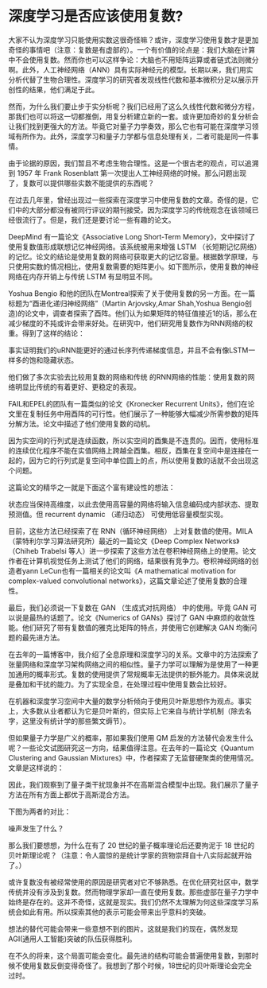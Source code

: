 # 深度学习是否应该使用复数?

大家不认为深度学习只能使用实数这很奇怪嘛？或许，深度学习使用复数才是更加奇怪的事情吧（注意：复数是有虚部的）。一个有价值的论点是：我们大脑在计算中不会使用复数。然而你也可以这样争论：大脑也不用矩阵运算或者链式法则微分啊。此外，人工神经网络（ANN）具有实际神经元的模型。长期以来，我们用实分析代替了生物合理性。深度学习的研究者发现线性代数和基本微积分足以展示开创性的结果，他们满足于此。

然而，为什么我们要止步于实分析呢？我们已经用了这么久线性代数和微分方程，那我们也可以将这一切都推倒，用复分析建立新的一套。或许更加奇妙的复分析会让我们找到更强大的方法。毕竟它对量子力学奏效，那么它也有可能在深度学习领域有所作为。此外，深度学习和量子力学都与信息处理有关，二者可能是同一件事情。

由于论据的原因，我们暂且不考虑生物合理性。这是一个很古老的观点，可以追溯到   1957   年   Frank   Rosenblatt   第一次提出人工神经网络的时候。那么问题出现了，复数可以提供哪些实数不能提供的东西呢？

在过去几年里，曾经出现过一些探索在深度学习中使用复数的文章。奇怪的是，它们中的大部分都没有被同行评议的期刊接受。因为深度学习的传统观念在该领域已经很流行了。但是，我们还是要讨论一些有趣的论文。

DeepMind   有一篇论文《Associative   Long   Short-Term   Memory》，文中探讨了使用复数值形成联想记忆神经网络。该系统被用来增强   LSTM   （长短期记忆网络）的记忆。论文的结论是使用复数的网络可获取更大的记忆容量。根据数学原理，与只使用实数的情况相比，使用复数需要的矩阵更小。如下图所示，使用复数的神经网络在内存开销上与传统   LSTM   有显明显不同。

Yoshua Bengio 和他的团队在Montreal探索了关于使用复数的另一方面。在一篇标题为“酉进化递归神经网络”（Martin Arjovsky,Amar Shah,Yoshua Bengio创造)的论文中，调查者探索了酉阵。他们认为如果矩阵的特征值接近1的话，那么在减少梯度的不扽或许会带来好处。在研究中，他们研究用复数作为RNN网络的权重。得到了这样的结论：

事实证明我们的uRNN能更好的通过长序列传递梯度信息，并且不会有像LSTM一样多的饱和隐藏状态。

他们做了多次实验去比较用复数的网络和传统 的RNN网络的性能：使用复数的网络明显比传统的有着更好、更稳定的表现。

FAIL和EPEL的团队有一篇类似的论文《Kronecker Recurrent Units》，他们在论文里在复制任务中用酉阵的可行性。他们展示了一种能够大幅减少所需参数的矩阵分解方法。论文中描述了他们使用复数的动机。 

因为实空间的行列式是连续函数，所以实空间的酉集是不连贯的。因而，使用标准的连续优化程序不能在实值网络上跨越全酉集。相反，酉集在复空间中是连接在一起的，因为它的行列式是复空间中单位圆上的点，所以使用复数的话就不会出现这个问题。

这篇论文的精华之一就是下面这个富有建设性的想法：

状态应当保持高维度，以此去使用高容量的网络将输入信息编码成内部状态、提取预测值。但   recurrent   dynamic  （递归动态） 可使用低容量模型实现。

目前，这些方法已经探索了在   RNN（循环神经网络）   上对复数值的使用。MILA（蒙特利尔学习算法研究所）最近的一篇论文《Deep   Complex   Networks》（Chiheb   Trabelsi   等人）进一步探索了这些方法在卷积神经网络上的使用。论文作者在计算机视觉任务上测试了他们的网络，结果很有竞争力。卷积神经网络的创造者yann LeCun也有一篇相关的论文叫《A mathematical motivation for complex-valued convolutional networks》，这篇文章论述了使用复数的合理性。

最后，我们必须说一下复数在   GAN  （生成式对抗网络） 中的使用。毕竟   GAN   可以说是最热的话题了。论文《Numerics   of   GANs》探讨了   GAN   中麻烦的收敛性能。他们研究了带有复数值的雅克比矩阵的特点，并使用它创建解决   GAN   均衡问题的最先进方法。

在去年的一篇博客中，我介绍了全息原理和深度学习的关系。文章中的方法探索了张量网络和深度学习架构网络之间的相似性。量子力学可以理解为是使用了一种更加通用的概率形式。复数的使用提供了常规概率无法提供的额外能力。具体来说就是叠加和干扰的能力。为了实现全息，在处理过程中使用复数会比较好。

在机器和深度学习空间中大量的数学分析倾向于使用贝叶斯思想作为观点。事实上，大多数从业者都认为它是贝叶斯的，但实际上它来自与统计学机制（除去名字，这里没有统计学的那些繁文缛节）。

但如果量子力学是广义的概率，那如果我们使用   QM   启发的方法替代会发生什么呢？一些论文试图研究这一方向，结果值得注意。在去年的一篇论文《Quantum   Clustering   and   Gaussian   Mixtures》中，作者探索了无监督硬聚类的使用情况。文章是这样说的：

因此，我们观察到了量子类干扰现象并不在高斯混合模型中出现。我们展示了量子方法在所有方面上都优于高斯混合方法。

下图为两者的对比：

噪声发生了什么？

那么我们要想想，为什么在有了   20   世纪的量子概率理论后还要拘泥于   18   世纪的贝叶斯理论呢？（注意：令人震惊的是统计学家的货物崇拜自十八实际起就开始了。）

或许复数没有被经常使用的原因是研究者对它不够熟悉。在优化研究社区中，数学传统并没有涉及到复数。然而物理学家却一直在使用复数。那些虚部在量子力学中始终是存在的。这并不奇怪，这就是现实。我们仍然不太理解为何这些深度学习系统会如此有用。所以探索其他的表示可能会带来出乎意料的突破。

想法的替代可能会带来一些意想不到的图片。这就是我们的现在，偶然发现AGI(通用人工智能)突破的队伍获得胜利。

在不久的将来，这个局面可能会变化。最先进的结构可能会普遍使用复数，到那时候不使用复数反倒变得奇怪了。我想到了那个时候，18世纪的贝叶斯理论会完全过时。

